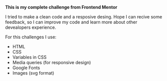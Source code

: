 **This is my complete challenge from Frontend Mentor**

I tried to make a clean code and a resposive desing. Hope I can recive some feedback, so I can improve my code and learn more about other devealopers experience.

For this challenges I use:
- HTML
- CSS
- Variables in CSS
- Media queries (for responsive design)
- Google Fonts
- Images (svg format)